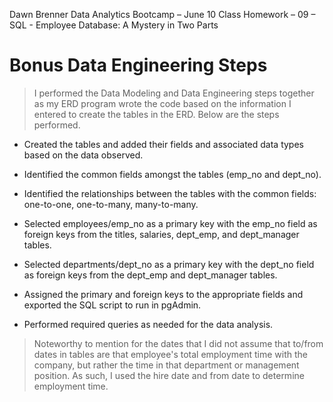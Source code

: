 ﻿Dawn Brenner
Data Analytics Bootcamp – June 10 Class
Homework – 09 – SQL - Employee Database: A Mystery in Two Parts

# Bonus Data Engineering Steps

>I performed the Data Modeling and Data Engineering steps together as my ERD program wrote the code based on the information I entered to create the tables in the ERD.  Below are the steps performed.

  - Created the tables and added their fields and associated data types based on the data observed.
  
  - Identified the common fields amongst the tables (emp_no and dept_no). 
  
  - Identified the relationships between the tables with the common fields: one-to-one, one-to-many, many-to-many. 
  
  - Selected employees/emp_no as a primary key with the emp_no field as foreign keys from the titles, salaries, dept_emp, and dept_manager tables. 
  
  - Selected departments/dept_no as a primary key with the dept_no field as foreign keys from  the dept_emp and dept_manager tables. 
  
  - Assigned the primary and foreign keys to the appropriate fields and exported the SQL script to run in pgAdmin.
  
  - Performed required queries as needed for the data analysis.
  
>Noteworthy to mention for the dates that I did not assume that to/from dates in tables are that employee's total employment time with the company, but rather the time in that department or management position.  As such, I used the hire date and from date to determine employment time.

